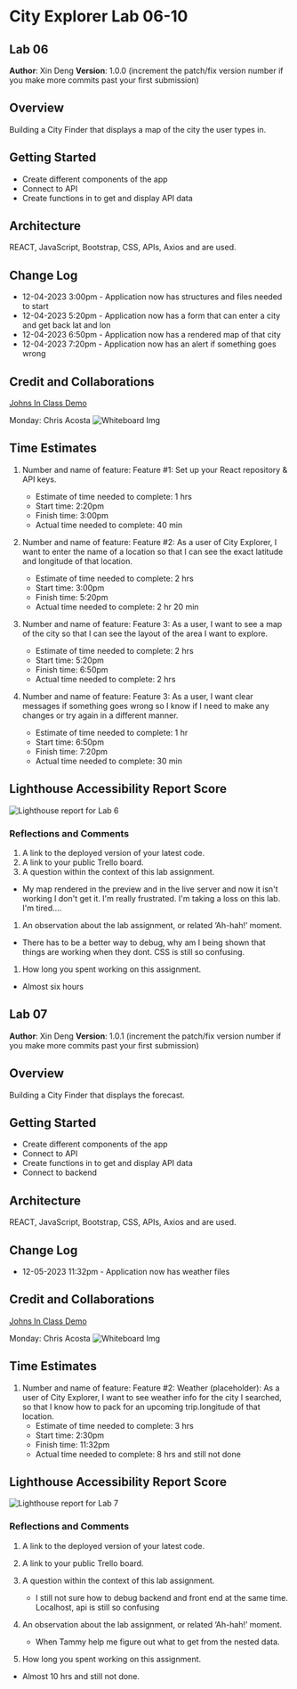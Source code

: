 # City Explorer Lab 06-10


## Lab 06

**Author**: Xin Deng
**Version**: 1.0.0 (increment the patch/fix version number if you make more commits past your first submission)

## Overview
<!-- Provide a high level overview of what this application is and why you are building it, beyond the fact that it's an assignment for this class. (i.e. What's your problem domain?) -->

Building a City Finder that displays a map of the city the user types in.
## Getting Started
<!-- What are the steps that a user must take in order to build this app on their own machine and get it running? -->

- Create different components of the app
- Connect to API
- Create functions in to get and display API data



## Architecture
<!-- Provide a detailed description of the application design. What technologies (languages, libraries, etc) you're using, and any other relevant design information. -->
REACT, JavaScript, Bootstrap, CSS, APIs, Axios and are used.

## Change Log
<!-- Use this area to document the iterative changes made to your application as each feature is successfully implemented. Use time stamps. Here's an example:

01-01-2001 4:59pm - Application now has a fully-functional express server, with a GET route for the location resource. -->

- 12-04-2023 3:00pm - Application now has structures and files needed to start
- 12-04-2023 5:20pm - Application now has a form that can enter a city and get back lat and lon
- 12-04-2023 6:50pm - Application now has a rendered map of that city
- 12-04-2023 7:20pm - Application now has an alert if something goes wrong 

## Credit and Collaborations
<!-- Give credit (and a link) to other people or resources that helped you build this application. -->

[Johns In Class Demo](https://github.com/codefellows/seattle-code-301d110/tree/main/class-06/demo/city-explorer)

Monday: Chris Acosta
![Whiteboard Img](src/assets/whiteboard.png)


## Time Estimates

1. Number and name of feature: Feature #1: Set up your React repository & API keys.
    - Estimate of time needed to complete: 1 hrs
    - Start time: 2:20pm
    - Finish time: 3:00pm
    - Actual time needed to complete: 40 min

1. Number and name of feature: Feature #2: As a user of City Explorer, I want to enter the name of a location so that I can see the exact latitude and longitude of that location.
    - Estimate of time needed to complete: 2 hrs
    - Start time: 3:00pm
    - Finish time: 5:20pm
    - Actual time needed to complete: 2 hr 20 min

1. Number and name of feature: Feature 3: As a user, I want to see a map of the city so that I can see the layout of the area I want to explore.
    - Estimate of time needed to complete: 2 hrs
    - Start time: 5:20pm
    - Finish time: 6:50pm
    - Actual time needed to complete: 2 hrs

1. Number and name of feature: Feature 3: As a user, I want clear messages if something goes wrong so I know if I need to make any changes or try again in a different manner.
    - Estimate of time needed to complete: 1 hr
    - Start time: 6:50pm
    - Finish time: 7:20pm
    - Actual time needed to complete: 30 min


## Lighthouse Accessibility Report Score

![Lighthouse report for Lab 6](src/assets/lighthouse1.png)

### Reflections and Comments

1. A link to the deployed version of your latest code.
1. A link to your public Trello board.
1. A question within the context of this lab assignment.
- My map rendered in the preview and in the live server and now it isn't working I don't get it. I'm really frustrated. I'm taking a loss on this lab. I'm tired....
1. An observation about the lab assignment, or related ‘Ah-hah!’ moment.
- There has to be a better way to debug, why am I being shown that things are working when they dont. CSS is still so confusing. 

1. How long you spent working on this assignment.
  - Almost six hours 

## Lab 07

**Author**: Xin Deng
**Version**: 1.0.1 (increment the patch/fix version number if you make more commits past your first submission)

## Overview
<!-- Provide a high level overview of what this application is and why you are building it, beyond the fact that it's an assignment for this class. (i.e. What's your problem domain?) -->

Building a City Finder that displays the forecast.

## Getting Started
<!-- What are the steps that a user must take in order to build this app on their own machine and get it running? -->

- Create different components of the app
- Connect to API
- Create functions in to get and display API data
- Connect to backend 



## Architecture
<!-- Provide a detailed description of the application design. What technologies (languages, libraries, etc) you're using, and any other relevant design information. -->
REACT, JavaScript, Bootstrap, CSS, APIs, Axios and are used.

## Change Log
<!-- Use this area to document the iterative changes made to your application as each feature is successfully implemented. Use time stamps. Here's an example:

01-01-2001 4:59pm - Application now has a fully-functional express server, with a GET route for the location resource. -->

- 12-05-2023 11:32pm - Application now has weather files 


## Credit and Collaborations
<!-- Give credit (and a link) to other people or resources that helped you build this application. -->

[Johns In Class Demo](https://github.com/codefellows/seattle-code-301d110/tree/main/class-06/demo/city-explorer)

Monday: Chris Acosta
![Whiteboard Img](src/assets/whiteboard.png)


## Time Estimates

1. Number and name of feature: Feature #2: Weather (placeholder): As a user of City Explorer, I want to see weather info for the city I searched, so that I know how to pack for an upcoming trip.longitude of that location.
    - Estimate of time needed to complete: 3 hrs
    - Start time: 2:30pm
    - Finish time: 11:32pm
    - Actual time needed to complete: 8 hrs and still not done



## Lighthouse Accessibility Report Score

![Lighthouse report for Lab 7](src/assets/lighthouse2.png)

### Reflections and Comments

1. A link to the deployed version of your latest code.
1. A link to your public Trello board.
1. A question within the context of this lab assignment.
    - I still not sure how to debug backend and front end at the same time. Localhost, api is still so confusing
1. An observation about the lab assignment, or related ‘Ah-hah!’ moment.
    - When Tammy help me figure out what to get from the nested data.

1. How long you spent working on this assignment.
  - Almost 10 hrs and still not done.